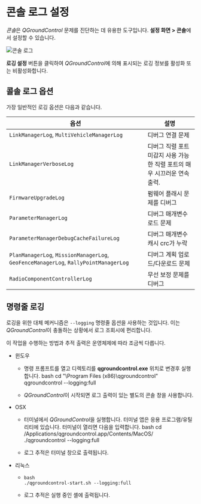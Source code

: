 # 콘솔 로그 설정

*콘솔*은 *QGroundControl* 문제를 진단하는 데 유용한 도구입니다. **설정 화면 > 콘솔**에서 설정할 수 있습니다.

![콘솔 로그](../../assets/support/Console.jpg)

**로깅 설정** 버튼을 클릭하여 *QGroundControl*에 의해 표시되는 로깅 정보를 활성화 또는 비활성화합니다.

## 콜솔 로그 옵션

가장 일반적인 로깅 옵션은 다음과 같습니다.

| 옵션                                                                                  | 설명                                         |
| ----------------------------------------------------------------------------------- | ------------------------------------------ |
| `LinkManagerLog`, `MultiVehicleManagerLog`                                          | 디버그 연결 문제                                  |
| `LinkManagerVerboseLog`                                                             | 디버그 직렬 포트 미감지 사용 가능한 직렬 포트의 매우 시끄러운 연속 출력. |
| `FirmwareUpgradeLog`                                                                | 펌웨어 플래시 문제를 디버그                            |
| `ParameterManagerLog`                                                               | 디버그 매개변수 로드 문제                             |
| `ParameterManagerDebugCacheFailureLog`                                              | 디버그 매개변수 캐시 crc가 누락                        |
| `PlanManagerLog`, `MissionManagerLog`, `GeoFenceManagerLog`, `RallyPointManagerLog` | 디버그 계획 업로드/다운로드 문제                         |
| `RadioComponentControllerLog`                                                       | 무선 보정 문제를 디버그                              |

## 명령줄 로깅

로깅을 위한 대체 메커니즘은 `--logging` 명령줄 옵션을 사용하는 것입니다. 이는 *QGroundControl*이 충돌하는 상황에서 로그 조회시에 편리합니다.

이 작업을 수행하는 방법과 추적 출력은 운영체제에 따라 조금씩 다릅니다.

* 윈도우 
  * 명령 프롬프트를 열고 디렉토리를 **qgroundcontrol.exe** 위치로 변경후 실행합니다. 
        bash
        cd "\Program Files (x86)\qgroundcontrol"
        qgroundcontrol --logging:full
  
  * *QGroundControl*이 시작되면 로그 출력이 있는 별도의 콘솔 창을 사용합니다.
* OSX 
  * 터미널에서 *QGroundControl*을 실행합니다. 터미널 앱은 응용 프로그램/유틸리티에 있습니다. 터미널이 열리면 다음을 입력합니다. 
        bash
        cd /Applications/qgroundcontrol.app/Contents/MacOS/
        ./qgroundcontrol --logging:full
  
  * 로그 추적은 터미널 창으로 출력됩니다.
* 리눅스 
  *     bash
        ./qgroundcontrol-start.sh --logging:full
  
  * 로그 추적은 실행 중인 셸에 출력됩니다.